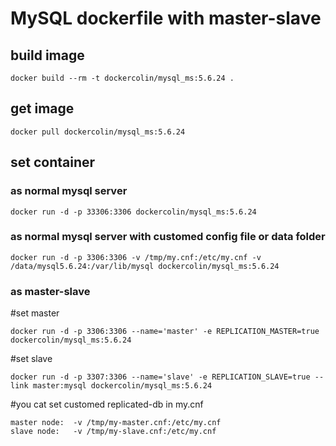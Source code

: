 # MySQL dockerfile with master-slave 


## build image 
    docker build --rm -t dockercolin/mysql_ms:5.6.24 .

## get image 
    docker pull dockercolin/mysql_ms:5.6.24

## set container

### as normal mysql server 
    docker run -d -p 33306:3306 dockercolin/mysql_ms:5.6.24

### as normal mysql server with customed config file or data folder
    docker run -d -p 3306:3306 -v /tmp/my.cnf:/etc/my.cnf -v /data/mysql5.6.24:/var/lib/mysql dockercolin/mysql_ms:5.6.24 

### as master-slave 

  #set master
  
    docker run -d -p 3306:3306 --name='master' -e REPLICATION_MASTER=true dockercolin/mysql_ms:5.6.24
  #set slave 
  
    docker run -d -p 3307:3306 --name='slave' -e REPLICATION_SLAVE=true --link master:mysql dockercolin/mysql_ms:5.6.24
  
  #you cat set customed replicated-db in my.cnf 
  
    master node:  -v /tmp/my-master.cnf:/etc/my.cnf
    slave node:   -v /tmp/my-slave.cnf:/etc/my.cnf
